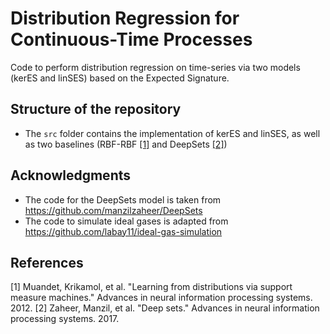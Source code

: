 # Distribution Regression for Continuous-Time Processes
Code to perform distribution regression on time-series via two models (kerES and linSES) based on the Expected Signature.

## Structure of the repository

- The `src` folder contains the implementation of kerES and linSES, as well as two baselines (RBF-RBF [[1]](#1) and DeepSets [[2]](#2))

## Acknowledgments

* The code for the DeepSets model is taken from https://github.com/manzilzaheer/DeepSets
* The code to simulate ideal gases is adapted from https://github.com/labay11/ideal-gas-simulation

## References
<a id="1">[1]</a> 
Muandet, Krikamol, et al. "Learning from distributions via support measure machines." Advances in neural information processing systems. 2012.
<a id="2">[2]</a> 
Zaheer, Manzil, et al. "Deep sets." Advances in neural information processing systems. 2017.

